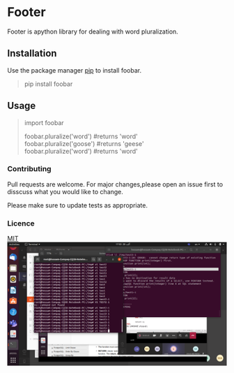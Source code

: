 # Footer
Footer is apython library for dealing with word pluralization.
## Installation
Use the package manager [pip](http:www.google.com) to install foobar.
> pip install foobar

## Usage
> import foobar
>
> foobar.pluralize('word') #returns 'word'\
foobar.pluralize('goose') #returns 'geese'\
foobar.pluralize('word') #returns 'word'

### Contributing
Pull requests are welcome. For major changes,please open an issue first to disscuss what you would like to change.

Please make sure to update tests as appropriate.

### Licence
[MIT](http://www.google.com)
![](https://github.com/Hossam-Soliman-1864/neww/blob/main/imgs/Screenshot%20from%202020-10-28%2017-03-12.png)
